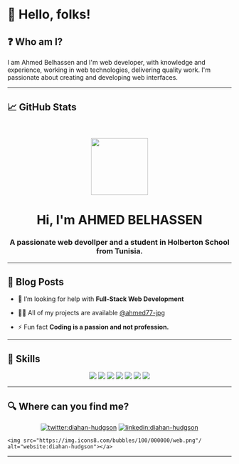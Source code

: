 # :wave: Hello, folks!  

## :question: Who am I?

<p align='center'>

I am Ahmed Belhassen and I'm web developer, with knowledge and experience, working in web technologies, delivering quality work. I'm passionate about creating and developing web interfaces.

</p>

***

## :chart_with_upwards_trend:  GitHub Stats

<br>
<p align="center">
  <img style="width:8rem; height:auto" src="https://drive.google.com/file/d/1p6HvRV7DezdRDwyqKn5WY7zTvgSUXMeN/view?usp=sharing"/>
</p>

<h1 align="center">Hi, I'm AHMED BELHASSEN </h1>
<h3 font-size="20" align="center">A passionate web devollper and a student in Holberton School from Tunisia.</h3>

***

## :newspaper: Blog Posts
- 🤝 I’m looking for help with **Full-Stack Web Development**

- 👨‍💻 All of my projects are available [@ahmed77-jpg](github.com/ahmed77-jpg)

- ⚡ Fun fact **Coding is a passion and not profession.**
***

## 	:rocket: Skills

<p align="center">
<img src="https://img.icons8.com/ios/100/000000/html-filetype--v2.png"/>
<img src="https://img.icons8.com/color/100/000000/css3.png"/>
<img src="https://img.icons8.com/color/100/000000/javascript.png"/>
<img src="https://img.icons8.com/color/96/000000/bootstrap.png"/>
<img src="https://img.icons8.com/ios-glyphs/100/000000/github.png"/>
<img src="https://img.icons8.com/color/100/000000/mongodb.png"/>
<img src="https://img.icons8.com/color/100/000000/python.png"/>
</p>

***

## :mag: Where can you find me?

<p align="center">
<a href="https://twitter.com/ahmed belhassen" target="_blank">
    <img src="https://img.icons8.com/bubbles/100/000000/twitter.png"/ alt="twitter:diahan-hudgson"></a>
<a href="https://www.linkedin.com/in/diahan-hudgson/" target="_blank">
    <img src="https://img.icons8.com/bubbles/100/000000/linkedin.png"/ alt="linkedin:diahan-hudgson"></a>
  
    <img src="https://img.icons8.com/bubbles/100/000000/web.png"/ alt="website:diahan-hudgson"></a>
</p>

***
